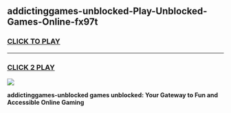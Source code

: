 
## addictinggames-unblocked-Play-Unblocked-Games-Online-fx97t
<h3>
<a href="https://premium76.site?title=addictinggames-unblocked&ref=25A">CLICK TO PLAY</a></h3>
<hr>

<h3>
<a href="https://premium76.site?title=addictinggames-unblocked&ref=25A">CLICK 2 PLAY</a>
  
</h3>

<a href="https://premium76.site?title=addictinggames-unblocked&ref=25A"><img src="https://clearcache.store/games.png"></a>


**addictinggames-unblocked games unblocked: Your Gateway to Fun and Accessible Online Gaming**
